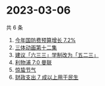 # 2023-03-06

共 6 条

<!-- BEGIN -->
<!-- 最后更新时间 Mon Mar 06 2023 11:15:15 GMT+0800 (China Standard Time) -->

1. [今年国防费预算增长 7.2%](https://www.zhihu.com/search?q=%E4%BB%8A%E5%B9%B4%E5%9B%BD%E9%98%B2%E8%B4%B9%E9%A2%84%E7%AE%97%E5%A2%9E%E9%95%BF%207.2%25)
1. [三体动画第十二集](https://www.zhihu.com/search?q=%E4%B8%89%E4%BD%93%E5%8A%A8%E7%94%BB%E7%AC%AC%E5%8D%81%E4%BA%8C%E9%9B%86)
1. [建议「六三三」学制改为「五二三」](https://www.zhihu.com/search?q=%E5%BB%BA%E8%AE%AE%E3%80%8C%E5%85%AD%E4%B8%89%E4%B8%89%E3%80%8D%E5%AD%A6%E5%88%B6%E6%94%B9%E4%B8%BA%E3%80%8C%E4%BA%94%E4%BA%8C%E4%B8%89%E3%80%8D)
1. [利物浦 7:0 曼联](https://www.zhihu.com/search?q=%E5%88%A9%E7%89%A9%E6%B5%A6%207%3A0%20%E6%9B%BC%E8%81%94)
1. [惊蛰节气](https://www.zhihu.com/search?q=%E6%83%8A%E8%9B%B0%E8%8A%82%E6%B0%94)
1. [财政支出 7 成以上用于民生](https://www.zhihu.com/search?q=%E8%B4%A2%E6%94%BF%E6%94%AF%E5%87%BA%207%20%E6%88%90%E4%BB%A5%E4%B8%8A%E7%94%A8%E4%BA%8E%E6%B0%91%E7%94%9F)

<!-- END -->
